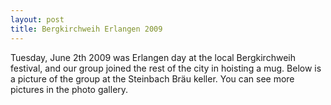 ```yaml
---
layout: post
title: Bergkirchweih Erlangen 2009
---
```


Tuesday, June 2th 2009 was Erlangen day at the local Bergkirchweih festival, and our group joined the rest of the city in hoisting a mug. 
Below is a picture of the group at the Steinbach Bräu keller. You can see more pictures in the photo gallery. 

